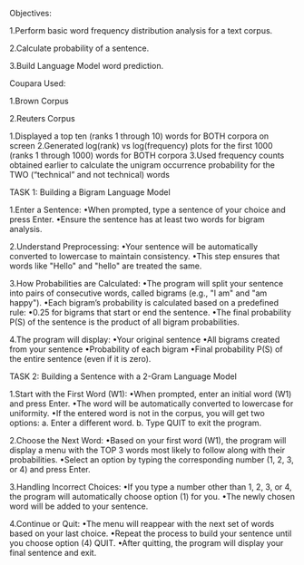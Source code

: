 Objectives:       

  1.Perform basic word frequency distribution analysis for a text corpus.
                   
  2.Calculate probability of a sentence.
  
  3.Build Language Model word prediction.


Coupara Used:     

  1.Brown Corpus
  
  2.Reuters Corpus

1.Displayed a top ten (ranks 1 through 10) words for BOTH corpora on screen 
2.Generated log(rank) vs log(frequency) plots for the first 1000 (ranks 1 through 1000) words for BOTH corpora 
3.Used frequency counts obtained earlier to calculate the unigram occurrence probability for the TWO (“technical” and not technical) words



TASK 1: Building a Bigram Language Model

1.Enter a Sentence:
  •When prompted, type a sentence of your choice and press Enter.
  •Ensure the sentence has at least two words for bigram analysis.

2.Understand Preprocessing:
  •Your sentence will be automatically converted to lowercase to maintain consistency.
  •This step ensures that words like "Hello" and "hello" are treated the same.

3.How Probabilities are Calculated:
  •The program will split your sentence into pairs of consecutive words, called bigrams (e.g., "I am" and "am happy").
  •Each bigram’s probability is calculated based on a predefined rule:
    •0.25 for bigrams that start or end the sentence.
  •The final probability P(S) of the sentence is the product of all bigram probabilities.

4.The program will display:
  •Your original sentence
  •All bigrams created from your sentence
  •Probability of each bigram
  •Final probability P(S) of the entire sentence (even if it is zero).



TASK 2: Building a Sentence with a 2-Gram Language Model

1.Start with the First Word (W1):
  •When prompted, enter an initial word (W1) and press Enter.
  •The word will be automatically converted to lowercase for uniformity.
  •If the entered word is not in the corpus, you will get two options:
    a. Enter a different word.
    b. Type QUIT to exit the program.

2.Choose the Next Word:
  •Based on your first word (W1), the program will display a menu with the TOP 3 words most likely to follow along with their probabilities.
  •Select an option by typing the corresponding number (1, 2, 3, or 4) and press Enter.

3.Handling Incorrect Choices:
  •If you type a number other than 1, 2, 3, or 4, the program will automatically choose option (1) for you.
  •The newly chosen word will be added to your sentence.

4.Continue or Quit:
  •The menu will reappear with the next set of words based on your last choice.
  •Repeat the process to build your sentence until you choose option (4) QUIT.
  •After quitting, the program will display your final sentence and exit.
